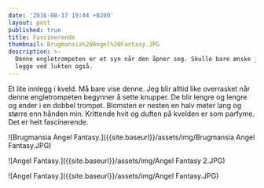 ```yaml
---
date: '2016-08-17 19:44 +0200'
layout: post
published: true
title: Fascinerende
thumbnail: Brugmansia%20Angel%20Fantasy.JPG
description: >-
  Denne engletrompeten er et syn når den åpner seg. Skulle bare ønske jeg kunne
  legge ved lukten også.
---
```


Et lite innlegg i kveld. Må bare vise denne.
Jeg blir alltid like overrasket når denne engletrompeten begynner å sette knupper. De blir lengre og lengre og ender i en dobbel trompet. Blomsten er nesten en halv meter lang og større enn hånden min. Krittende hvit og duften på kvelden er som parfyme. Det er helt fascinerende.

![Brugmansia Angel Fantasy.]({{site.baseurl}}/assets/img/Brugmansia Angel Fantasy.JPG)

![Angel Fantasy.]({{site.baseurl}}/assets/img/Angel Fantasy 2.JPG)

![Angel Fantasy.]({{site.baseurl}}/assets/img/Angel Fantasy.JPG)
